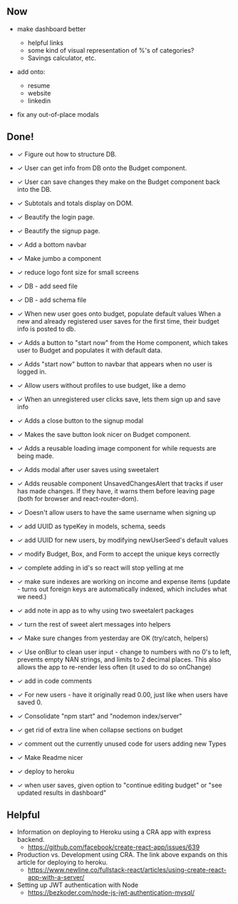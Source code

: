 ## Now
- make dashboard better
  - helpful links
  - some kind of visual representation of %'s of categories?
  - Savings calculator, etc.

- add onto:
  - resume
  - website
  - linkedin

- fix any out-of-place modals







## Done!
- ✓ Figure out how to structure DB.
- ✓ User can get info from DB onto the Budget component.
- ✓ User can save changes they make on the Budget component back into the DB.
- ✓ Subtotals and totals display on DOM.
- ✓ Beautify the login page.
- ✓ Beautify the signup page.
- ✓ Add a bottom navbar
- ✓ Make jumbo a component
- ✓ reduce logo font size for small screens
- ✓ DB - add seed file
- ✓ DB - add schema file
- ✓ When new user goes onto budget, populate default values
 When a new and already registered user saves for the first time, their budget info is posted to db.
- ✓ Adds a button to "start now" from the Home component, which takes user to Budget and populates it with default data.
- ✓ Adds "start now" button to navbar that appears when no user is logged in.
- ✓ Allow users without profiles to use budget, like a demo
- ✓ When an unregistered user clicks save, lets them sign up and save info
- ✓ Adds a close button to the signup modal
- ✓ Makes the save button look nicer on Budget component.
- ✓ Adds a reusable loading image component for while requests are being made.
- ✓ Adds modal after user saves using sweetalert
- ✓ Adds reusable component UnsavedChangesAlert that tracks if user has made changes. If they have, it warns them before leaving page (both for browser and react-router-dom).

- ✓ Doesn't allow users to have the same username when signing up
- ✓ add UUID as typeKey in models, schema, seeds
- ✓ add UUID for new users, by modifying newUserSeed's default values
- ✓ modify Budget, Box, and Form to accept the unique keys correctly
- ✓ complete adding in id's so react will stop yelling at me
- ✓ make sure indexes are working on income and expense items (update - turns out foreign keys are automatically indexed, which includes what we need.)
- ✓ add note in app as to why using two sweetalert packages
- ✓ turn the rest of sweet alert messages into helpers
- ✓ Make sure changes from yesterday are OK (try/catch, helpers)
- ✓ Use onBlur to clean user input - change to numbers with no 0's to left, prevents empty NAN strings, and limits to 2 decimal places.  This also allows the app to re-render less often (it used to do so onChange)
- ✓ add in code comments
- ✓ For new users - have it originally read 0.00, just like when users have saved 0.
- ✓ Consolidate "npm start" and "nodemon index/server"
- ✓ get rid of extra line when collapse sections on budget
- ✓ comment out the currently unused code for users adding new Types
- ✓ Make Readme nicer
- ✓ deploy to heroku
- ✓ when user saves, given option to "continue editing budget" or "see updated results in dashboard"

## Helpful
- Information on deploying to Heroku using a CRA app with express backend.
  - https://github.com/facebook/create-react-app/issues/639
- Production vs. Development using CRA.  The link above expands on this article for deploying to heroku.
  - https://www.newline.co/fullstack-react/articles/using-create-react-app-with-a-server/
- Setting up JWT authentication with Node
  - https://bezkoder.com/node-js-jwt-authentication-mysql/